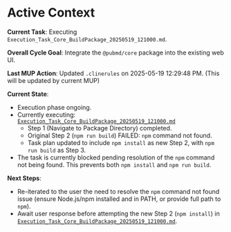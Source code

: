 # Active Context

**Current Task**: Executing `Execution_Task_Core_BuildPackage_20250519_121000.md`.

**Overall Cycle Goal**: Integrate the `@pubmd/core` package into the existing web UI.

**Last MUP Action**: Updated `.clinerules` on 2025-05-19 12:29:48 PM. (This will be updated by current MUP)

**Current State**:
- Execution phase ongoing.
- Currently executing: [`Execution_Task_Core_BuildPackage_20250519_121000.md`](cline_docs/tasks/Execution_Task_Core_BuildPackage_20250519_121000.md:1)
  - Step 1 (Navigate to Package Directory) completed.
  - Original Step 2 (`npm run build`) FAILED: `npm` command not found.
  - Task plan updated to include `npm install` as new Step 2, with `npm run build` as Step 3.
- The task is currently blocked pending resolution of the `npm` command not being found. This prevents both `npm install` and `npm run build`.

**Next Steps**:
- Re-iterated to the user the need to resolve the `npm` command not found issue (ensure Node.js/npm installed and in PATH, or provide full path to `npm`).
- Await user response before attempting the new Step 2 (`npm install`) in [`Execution_Task_Core_BuildPackage_20250519_121000.md`](cline_docs/tasks/Execution_Task_Core_BuildPackage_20250519_121000.md:27).